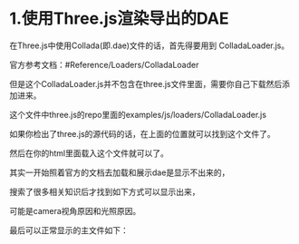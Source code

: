 # 1.使用Three.js渲染导出的DAE

在Three.js中使用Collada(即.dae)文件的话，首先得要用到 ColladaLoader.js。

官方参考文档：#Reference/Loaders/ColladaLoader

但是这个ColladaLoader.js并不包含在three.js文件里面，需要你自己下载然后添加进来。

这个文件中three.js的repo里面的examples/js/loaders/ColladaLoader.js

如果你检出了three.js的源代码的话，在上面的位置就可以找到这个文件了。

然后在你的html里面载入这个文件就可以了。

 

其实一开始照着官方的文档去加载和展示dae是显示不出来的，

搜索了很多相关知识后才找到如下方式可以显示出来，

可能是camera视角原因和光照原因。

最后可以正常显示的主文件如下：